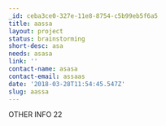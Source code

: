 ```yaml
---
_id: ceba3ce0-327e-11e8-8754-c5b99eb5f6a5
title: aassa
layout: project
status: brainstorming
short-desc: asa
needs: asasa
link: ''
contact-name: asasa
contact-email: assaas
date: '2018-03-28T11:54:45.547Z'
slug: aassa
---
```

OTHER INFO 22
